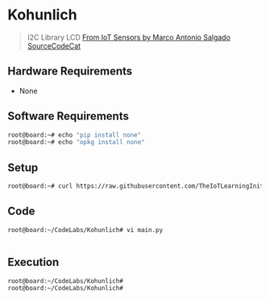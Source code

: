 # Kohunlich

> I2C Library LCD [From IoT Sensors by Marco Antonio Salgado SourceCodeCat](https://theiotlearninginitiative.gitbooks.io/internetofthingssensors/content/)

## Hardware Requirements

- None

## Software Requirements

```sh
root@board:~# echo "pip install none"
root@board:~# echo "opkg install none"
```

## Setup

```sh
root@board:~# curl https://raw.githubusercontent.com/TheIoTLearningInitiative/CodeLabs/master/Chacmultun/setup.sh -o - | sh
```

## Code

```sh
root@board:~/CodeLabs/Kohunlich# vi main.py
```

```c

```

## Execution

```sh
root@board:~/CodeLabs/Kohunlich# 
root@board:~/CodeLabs/Kohunlich# 
```